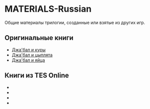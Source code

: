 # MATERIALS-Russian
Общие материалы трилогии, созданные или взятые из других игр.

## Оригинальные книги
+ [Джа'бал и куры](Originals/BookHumptyCat01.md)
+ [Джа'бал и цыплята](Originals/BookHumptyCat02.md)
+ [Джа'бал и яйца](Originals/BookHumptyCat03.md)

## Книги из TES Online
+
+
+
+
